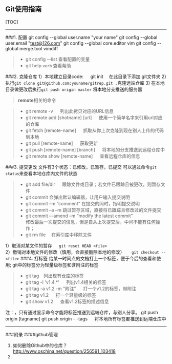 Git使用指南
------------
[TOC]

--------------
###1. 配置
    git config --global user.name "your name"
    git config --global user.email "test@126.com"
    git config --global core.editor vim
    git config --global merge.tool vimdiff 
>- git config --list   查看配置的变量
>- git help `verb`     查看帮助

###2. 克隆仓库
1）本地建立目录code:
&emsp;    git init &emsp;在此目录下添加.git文件夹
2）执行`git clone git@github.com:youname/gitrep.git .`克隆远端仓库
3) 在本地目录做更改后执行`git push origin master` 将本地分支推送的服务器
> **remote**相关的命令

> - git remote -v   &emsp;   列出此拷贝对应的URL信息
> - git remote add [shotname] [url]     &emsp;  使用一个简单名字来引用url对应的仓库
> - git fetch [remote-name]     &emsp;   抓取从你上次克隆到现在别人上传的代码到本地
> - git pull [remote-name]  &emsp;  获取更新
> - git push [remote-name] [branch] &emsp;  将本地的分支推送到远程仓库中
> - git remote show [remote-name]  &emsp;  查看远程仓库的信息

###3. 提交更改
文件有3个状态：已修改，已暂存，已提交
可以通过命令`git status`来查看本地仓库内文件的状态
> - git add file/dir  &emsp; 跟踪文件或目录；若文件已跟踪且被更改，则暂存文件
> - git commit  会弹出默认编辑器，让用户输入提交说明
> - git commit –m “comment”  在提交的同时，指明提交说明
> - git commit –a –m     跳过暂存区域，直接将已跟踪且修改过的文件提交
> - git commit –-amend –m “modify the latest commit”                 
修改最后一次提交的信息，但是自从上次提交后，中间不能有任何操作；
> - git rm file &emsp;在索引库中移除文件

<!--- 误操作的恢复 --->
1）取消对某文件的暂存
&emsp; `git reset HEAD <file>` <br>
2）撤销对本地文件的修改（慎用，会直接删除本地的修改）
&emsp; `git checkout -- <file>`
###4. 打标签
给某一时间点的文档打上一个标签，便于今后的查看和使用;
git中的标签分为轻量级标签和含附注的标签
>- git tag&emsp;列出现有仓库的标签
>- git tag -l 'v1.4.*'  &emsp; 列出v1.4相关的标签
>- git tag -a v1.2 -m "附注"  &emsp; 打一个v1.2的标签，带附注
>- git tag v1.2   &emsp; 打一个轻量级的标签
>- git show v1.2   &emsp; 查看v1.2标签的描述信息

注：<!---默认情况下git不会将本地的标签推送到远端服务器中的--->，只有通过显示命令才能将标签推送到远端仓库，与别人分享。
git push origin [tagname]
git push origin - -tags   &emsp; 将本地所有标签都推送到远端仓库中

-------------------
###附录
####github管理
1. 如何删除Github中的仓库？
    http://www.oschina.net/question/256591_103418
2. 